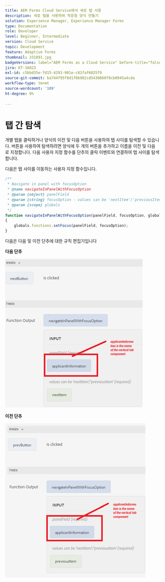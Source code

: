 ```yaml
---
title: AEM Forms Cloud Service에서 세로 탭 사용
description: 세로 탭을 사용하여 적응형 양식 만들기
solution: Experience Manager, Experience Manager Forms
type: Documentation
role: Developer
level: Beginner, Intermediate
version: Cloud Service
topic: Development
feature: Adaptive Forms
thumbnail: 331891.jpg
badgeVersions: label="AEM Forms as a Cloud Service" before-title="false"
jira: KT-16023
exl-id: c5bbd35e-fd15-4293-901e-c81faf6025f9
source-git-commit: ba744f95f8d1f0b982cd5430860f0cb0945a4cda
workflow-type: tm+mt
source-wordcount: '109'
ht-degree: 0%

---
```


# 탭 간 탐색

개별 탭을 클릭하거나 양식의 이전 및 다음 버튼을 사용하여 탭 사이를 탐색할 수 있습니다.
버튼을 사용하여 탐색하려면 양식에 두 개의 버튼을 추가하고 이름을 이전 및 다음 로 지정합니다. 다음 사용자 지정 함수를 단추의 클릭 이벤트와 연결하여 탭 사이를 탐색합니다.

다음은 탭 사이를 이동하는 사용자 지정 함수입니다.



```javascript
/**
 * Navigate in panel with focusOption
 * @name navigateInPanelWithFocusOption
 * @param {object} panelField
 * @param {string} focusOption - values can be 'nextItem'/'previousItem'
 * @param {scope} globals
 */
function navigateInPanelWithFocusOption(panelField, focusOption, globals)
{
    globals.functions.setFocus(panelField, focusOption);
}
```

다음은 다음 및 이전 단추에 대한 규칙 편집기입니다

**다음 단추**

![다음 단추](assets/next-button.png)

**이전 단추**

![이전 단추](assets/prev-button.png)
